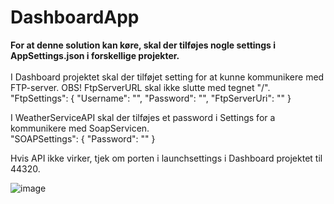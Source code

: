 # DashboardApp
**For at denne solution kan køre, skal der tilføjes nogle settings i AppSettings.json i forskellige projekter.**
<br>
<br>
I Dashboard projektet skal der tilføjet setting for at kunne kommunikere med FTP-server.
OBS! FtpServerURL skal ikke slutte med tegnet "/".
<br>
"FtpSettings": {
    "Username": "",
    "Password": "",
    "FtpServerUri": ""
  }
  
  
  I WeatherServiceAPI skal der tilføjes et password i  Settings for a kommunikere med SoapServicen.
<br>
   "SOAPSettings": {
    "Password": ""
  }
  
  
  Hvis API ikke virker, tjek om porten i launchsettings i Dashboard projektet til 44320.
  
  
  ![image](https://user-images.githubusercontent.com/36636158/160300758-f162598c-96c0-4826-938d-9eec605c04f7.png)


  
